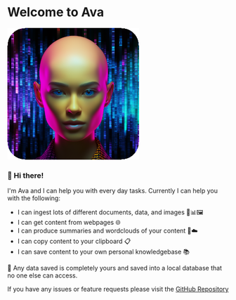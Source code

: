 # Welcome to Ava
![Ava](https://github.com/seanbetts/ava.ai/blob/main/assets/avatar%20-%20sqircle.png?raw=true)
### **👋 Hi there!**
I'm Ava and I can help you with every day tasks. Currently I can help you with the following:
- I can ingest lots of different documents, data, and images 📄📊🖼️
- I can get content from webpages 🌐
- I can produce summaries and wordclouds of your content 📝☁️
- I can copy content to your clipboard 📋
- I can save content to your own personal knowledgebase 📚

🔐 Any data saved is completely yours and saved into a local database that no one else can access.

If you have any issues or feature requests please visit the [GitHub Repository](https://github.com/seanbetts/ava.ai)